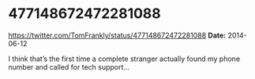 # 477148672472281088
https://twitter.com/TomFrankly/status/477148672472281088
**Date:** 2014-06-12

I think that’s the first time a complete stranger actually found my phone number and called for tech support…
